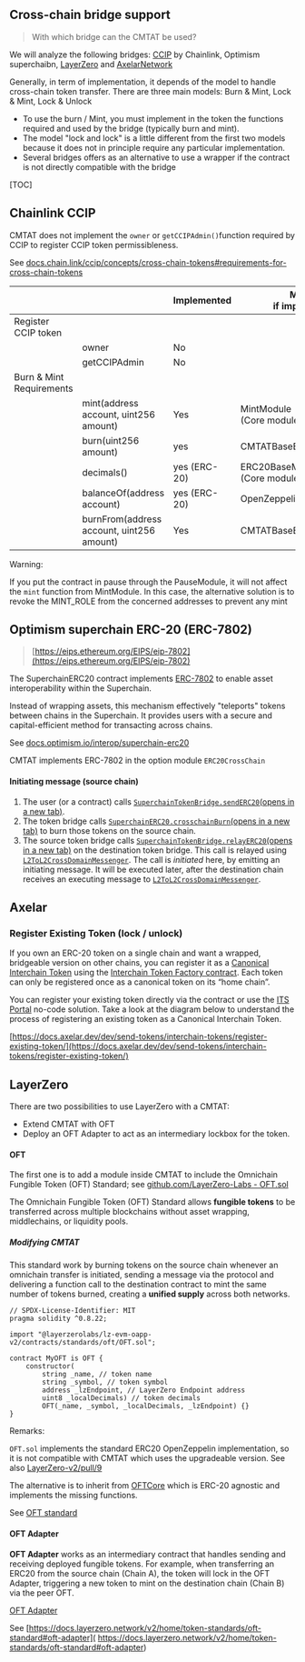 ## Cross-chain bridge support

> With which bridge can the CMTAT be used?

We will analyze the following bridges: [CCIP](https://chain.link/cross-chain) by Chainlink, Optimism superchaibn, [LayerZero](https://layerzero.network) and [AxelarNetwork](https://www.axelar.network)

Generally, in term of implementation, it depends of the model to handle cross-chain token transfer. There are three main models: Burn & Mint, Lock & Mint, Lock & Unlock

- To use the burn / Mint, you must implement in the token the functions required and used by the bridge (typically burn and mint). 
- The model "lock and lock" is a little different from the first two models because it does not in principle require any particular implementation.
- Several bridges offers as an alternative to use a wrapper if the contract is not directly compatible with the bridge

[TOC]



## Chainlink CCIP

CMTAT does not implement the `owner` or `getCCIPAdmin()`function required by CCIP to register CCIP token permissibleness.

See [docs.chain.link/ccip/concepts/cross-chain-tokens#requirements-for-cross-chain-tokens](https://docs.chain.link/ccip/concepts/cross-chain-tokens#requirements-for-cross-chain-tokens)

|                          |                                           | Implemented  | Module<br />if implemented         | Role             |
| ------------------------ | ----------------------------------------- | ------------ | ---------------------------------- | ---------------- |
| Register CCIP token      |                                           |              |                                    |                  |
|                          | owner                                     | No           |                                    |                  |
|                          | getCCIPAdmin                              | No           |                                    |                  |
| Burn & Mint Requirements |                                           |              |                                    |                  |
|                          | mint(address account, uint256 amount)     | Yes          | MintModule<br />(Core module)      | MINTER_ROLE      |
|                          | burn(uint256 amount)                      | yes          | CMTATBaseERC20CrossChain           | BURNER_FROM_ROLE |
|                          | decimals()                                | yes (ERC-20) | ERC20BaseModule<br />(Core module) |                  |
|                          | balanceOf(address account)                | yes (ERC-20) | OpenZeppelin inheritance           |                  |
|                          | burnFrom(address account, uint256 amount) | Yes          | CMTATBaseERC20CrossChain           | BURNER_FROM_ROLE |

Warning:

If you put the contract in pause through the PauseModule, it will not affect the `mint` function from MintModule.
In this case, the alternative solution is to revoke the MINT_ROLE from the concerned addresses to prevent any mint

## Optimism superchain ERC-20 (ERC-7802)

> [https://eips.ethereum.org/EIPS/eip-7802](https://eips.ethereum.org/EIPS/eip-7802)

The SuperchainERC20 contract implements [ERC-7802](https://ethereum-magicians.org/t/erc-7802-crosschain-token-interface/21508) to enable asset interoperability within the Superchain.

Instead of wrapping assets, this mechanism effectively "teleports" tokens between chains in the Superchain. It provides users with a secure and capital-efficient method for transacting across chains.

See [docs.optimism.io/interop/superchain-erc20](https://docs.optimism.io/interop/superchain-erc20)

CMTAT implements ERC-7802 in the option module `ERC20CrossChain`

#### Initiating message (source chain)

1. The user (or a contract) calls [`SuperchainTokenBridge.sendERC20`(opens in a new tab)](https://github.com/ethereum-optimism/optimism/blob/develop/packages/contracts-bedrock/src/L2/SuperchainTokenBridge.sol#L52-L78).
2. The token bridge calls [`SuperchainERC20.crosschainBurn`(opens in a new tab)](https://github.com/ethereum-optimism/optimism/blob/develop/packages/contracts-bedrock/src/L2/SuperchainERC20.sol#L37-L46) to burn those tokens on the source chain.
3. The source token bridge calls [`SuperchainTokenBridge.relayERC20`(opens in a new tab)](https://github.com/ethereum-optimism/optimism/blob/develop/packages/contracts-bedrock/src/L2/SuperchainTokenBridge.sol#L80-L97) on the destination token bridge. This call is relayed using [`L2ToL2CrossDomainMessenger`](https://docs.optimism.io/interop/message-passing). The call is *initiated* here, by emitting an initiating message. It will be executed later, after the destination chain receives an executing message to [`L2ToL2CrossDomainMessenger`](https://docs.optimism.io/interop/message-passing).

## Axelar

### Register Existing Token (lock / unlock)

If you own an ERC-20 token on a single chain and want a wrapped, bridgeable version on other chains, you can register it as a [Canonical Interchain Token](https://docs.axelar.dev/dev/send-tokens/glossary/#canonical-interchain-token) using the [Interchain Token Factory contract](https://github.com/axelarnetwork/interchain-token-service/blob/main/contracts/InterchainTokenFactory.sol#L20). Each token can only be registered once as a canonical token on its “home chain”.

You can register your existing token directly via the contract or use the [ITS Portal](https://docs.axelar.dev/dev/send-tokens/interchain-tokens/no-code/) no-code solution. Take a look at the diagram below to understand the process of registering an existing token as a Canonical Interchain Token.

[https://docs.axelar.dev/dev/send-tokens/interchain-tokens/register-existing-token/](https://docs.axelar.dev/dev/send-tokens/interchain-tokens/register-existing-token/)

## LayerZero

There are two possibilities to use LayerZero with a CMTAT:

- Extend CMTAT with OFT
- Deploy an OFT Adapter to act as an intermediary lockbox for the token.

#### OFT

The first one is to add a module inside CMTAT to include the Omnichain Fungible Token (OFT) Standard; see  [github.com/LayerZero-Labs - OFT.sol](https://github.com/LayerZero-Labs/LayerZero-v2/blob/main/packages/layerzero-v2/evm/oapp/contracts/oft/OFT.sol)

The Omnichain Fungible Token (OFT) Standard allows **fungible tokens** to be transferred across multiple blockchains without asset wrapping, middlechains, or liquidity pools.

##### Modifying CMTAT

This standard work by burning tokens on the source chain whenever an omnichain transfer is initiated, sending a message via the protocol and delivering a function call to the destination contract to mint the same number of tokens burned, creating a **unified supply** across both networks.

```solidity
// SPDX-License-Identifier: MIT
pragma solidity ^0.8.22;

import "@layerzerolabs/lz-evm-oapp-v2/contracts/standards/oft/OFT.sol";

contract MyOFT is OFT {
    constructor(
        string _name, // token name
        string _symbol, // token symbol
        address _lzEndpoint, // LayerZero Endpoint address
        uint8 _localDecimals) // token decimals
        OFT(_name, _symbol, _localDecimals, _lzEndpoint) {}
}
```

Remarks:

`OFT.sol` implements the standard ERC20 OpenZeppelin implementation, so it is not compatible with CMTAT which uses the upgradeable version. See also [LayerZero-v2/pull/9](https://github.com/LayerZero-Labs/LayerZero-v2/pull/9)

The alternative is to inherit from [OFTCore](https://github.com/LayerZero-Labs/LayerZero-v2/blob/main/packages/layerzero-v2/evm/oapp/contracts/oft/OFTCore.sol) which is ERC-20 agnostic and implements the missing functions. 

See [OFT standard](https://docs.layerzero.network/v2/home/token-standards/oft-standard)

#### OFT Adapter

**OFT Adapter** works as an intermediary contract that handles sending and receiving deployed fungible tokens. For example, when transferring an ERC20 from the source chain (Chain A), the token will lock in the OFT Adapter, triggering a new token to mint on the destination chain (Chain B) via the peer OFT.

[OFT Adapter](https://docs.layerzero.network/v2/home/token-standards/oft-standard)

See [https://docs.layerzero.network/v2/home/token-standards/oft-standard#oft-adapter]( https://docs.layerzero.network/v2/home/token-standards/oft-standard#oft-adapter)

